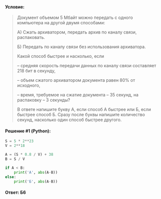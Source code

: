 #### Условие:

> Документ объемом 5 Мбайт можно передать с одного компьютера на другой двумя способами:
> 
> А) Сжать архиватором, передать архив по каналу связи, распаковать.
> 
> Б) Передать по каналу связи без использования архиватора.
> 
> Какой способ быстрее и насколько, если
> 
> – средняя скорость передачи данных по каналу связи составляет 218 бит в секунду,
> 
> – объем сжатого архиватором документа равен 80% от исходного,
> 
> – время, требуемое на сжатие документа – 35 секунд, на распаковку – 3 секунды?
> 
> В ответе напишите букву А, если способ А быстрее или Б, если быстрее способ Б. Сразу после буквы напишите количество секунд, насколько один способ быстрее другого. 

#### Решение #1 (Python):
```python
S = 5 * 2**23
V = 2**18

A = (S * 0.8 / V) + 38
B = S / V

if A < B:
    print('А', abs(A-B))
else:
    print('Б', abs(A-B))
```

#### Ответ: Б6
